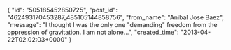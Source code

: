  {
   "id": "505185452850725",
   "post_id": "462493170453287_485105144858756",
   "from_name": "Anibal Jose Baez",
   "message": "I thought I was the only one \"demanding\" freedom from the oppression of gravitation. I am not alone...",
   "created_time": "2013-04-22T02:02:03+0000"
 }
